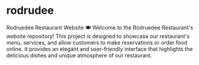 # rodrudee
Rodruedee Restaurant Website 🍽️
Welcome to the Rodruedee Restaurant's website repository! This project is designed to showcase our restaurant's menu, services, and allow customers to make reservations or order food online. It provides an elegant and user-friendly interface that highlights the delicious dishes and unique atmosphere of our restaurant.

